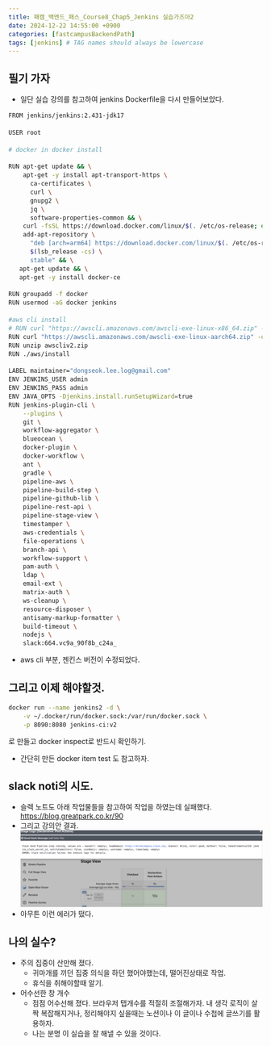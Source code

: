 ```yaml
---
title: 패캠_백엔드_패스_Course8_Chap5_Jenkins 실습가즈아2
date: 2024-12-22 14:55:00 +0900
categories: [fastcampusBackendPath]
tags: [jenkins] # TAG names should always be lowercase
---
```


## 필기 가자
* 일단 실습 강의를 참고하여 jenkins Dockerfile을 다시 만들어보았다.
```sh
FROM jenkins/jenkins:2.431-jdk17

USER root

# docker in docker install

RUN apt-get update && \
    apt-get -y install apt-transport-https \
      ca-certificates \
      curl \
      gnupg2 \
      jq \
      software-properties-common && \
    curl -fsSL https://download.docker.com/linux/$(. /etc/os-release; echo "$ID")/gpg > /tmp/dkey; apt-key add /tmp/dkey && \
    add-apt-repository \
      "deb [arch=arm64] https://download.docker.com/linux/$(. /etc/os-release; echo "$ID") \
      $(lsb_release -cs) \
      stable" && \
   apt-get update && \
   apt-get -y install docker-ce

RUN groupadd -f docker
RUN usermod -aG docker jenkins

#aws cli install
# RUN curl "https://awscli.amazonaws.com/awscli-exe-linux-x86_64.zip" -o "awscliv2.zip"
RUN curl "https://awscli.amazonaws.com/awscli-exe-linux-aarch64.zip" -o "awscliv2.zip"
RUN unzip awscliv2.zip
RUN ./aws/install

LABEL maintainer="dongseok.lee.log@gmail.com"
ENV JENKINS_USER admin
ENV JENKINS_PASS admin
ENV JAVA_OPTS -Djenkins.install.runSetupWizard=true
RUN jenkins-plugin-cli \
    --plugins \
    git \
    workflow-aggregator \
    blueocean \
    docker-plugin \
    docker-workflow \
    ant \
    gradle \
    pipeline-aws \
    pipeline-build-step \
    pipeline-github-lib \
    pipeline-rest-api \
    pipeline-stage-view \
    timestamper \
    aws-credentials \
    file-operations \
    branch-api \
    workflow-support \
    pam-auth \
    ldap \
    email-ext \
    matrix-auth \
    ws-cleanup \
    resource-disposer \
    antisamy-markup-formatter \
    build-timeout \
    nodejs \
    slack:664.vc9a_90f8b_c24a_
```

* aws cli 부분, 젠킨스 버전이 수정되었다.

## 그리고 이제 해야할것.

```sh
docker run --name jenkins2 -d \
    -v ~/.docker/run/docker.sock:/var/run/docker.sock \
    -p 8090:8080 jenkins-ci:v2
```
로 만들고 docker inspect로 반드시 확인하기.
* 간단히 만든 docker item test 도 참고하자.

## slack noti의 시도.
* 슬렉 노트도 아래 작업물들을 참고하여 작업을 하였는데 실패했다.
https://blog.greatpark.co.kr/90
* 그리고 강의안 결과.
![](assets/img/posts/2024-12-22-15-36-31.png)
* 아무튼 이런 에러가 떴다.



## 나의 실수?
* 주의 집중이 산만해 졌다.
  * 귀마개를 끼던 집중 의식을 하던 했어야했는데, 떨어진상태로 작업.
  * 휴식을 취해야할때 알기.
* 어수선한 창 개수
  * 점점 어수선해 졌다. 브라우저 탭개수를 적절히 조절해가자. 내 생각 로직이 살짝 복잡해지거나, 정리해야지 싶을때는 노션이나 이 글이나 수첩에 글쓰기를 활용하자.
  * 나는 분명 이 실습을 잘 해낼 수 있을 것이다.
